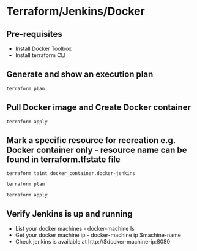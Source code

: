 # Terraform/Jenkins/Docker

## Pre-requisites
* Install Docker Toolbox
* Install terraform CLI

## Generate and show an execution plan
<code>terraform plan</code>

## Pull Docker image and Create Docker container
<code>terraform apply</code>

## Mark a specific resource for recreation e.g. Docker container only - resource name can be found in terraform.tfstate file
<code>terraform taint docker_container.docker-jenkins</code>

<code>terraform plan</code>

<code>terraform apply</code>

## Verify Jenkins is up and running
* List your docker machines - docker-machine ls
* Get your docker machine ip - docker-machine ip $machine-name
* Check jenkins is available at http://$docker-machine-ip:8080
